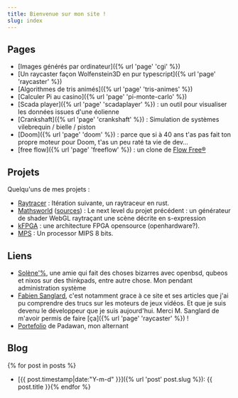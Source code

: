 ```yaml
---
title: Bienvenue sur mon site !
slug: index
---
```


## Pages

- [Images générés par ordinateur]({% url 'page' 'cgi' %})
- [Un raycaster façon Wolfenstein3D en pur typescript]({% url 'page' 'raycaster' %})
- [Algorithmes de tris animés]({% url 'page' 'tris-animes' %})
- [Calculer Pi au casino]({% url 'page' 'pi-monte-carlo' %})
- [Scada player]({% url 'page' 'scadaplayer' %}) : un outil pour visualiser les données issues d'une éolienne
- [Crankshaft]({% url 'page' 'crankshaft' %}) : Simulation de systèmes vilebrequin / bielle / piston
- [Doom]({% url 'page' 'doom' %}) : parce que si à 40 ans t'as pas fait ton propre moteur pour Doom, t'as un peu raté ta vie de dev…
- [free flow]({% url 'page' 'freeflow' %}) : un clone de [Flow Free®](https://www.bigduckgames.com/flowfree)

## Projets

Quelqu'uns de mes projets :

- [Raytracer](https://github.com/jtremesay/raytracer) : Itération suivante, un raytraceur en rust.
- [Mathsworld](https://mathsworld.jtremesay.org/) ([sources](https://github.com/jtremesay/mathsworld)) : Le next level du projet précédent : un générateur de shader WebGL raytraçant une scène décrite en s-expression
- [kFPGA](https://github.com/jtremesay/kfpga) : une architecture FPGA opensource (openhardware?).
- [MPS](https://github.com/jtremesay/mpssim) : Un processor MIPS 8 bits.

## Liens

- [Solène'%](https://dataswamp.org/~solene/), une amie qui fait des choses bizarres avec openbsd, qubeos et nixos sur des thinkpads, entre autre chose. Mon pendant administration système
- [Fabien Sanglard](https://fabiensanglard.net/), c'est notamment grace à ce site et ses articles que j'ai pu comprendre des trucs sur les moteurs de jeux vidéos. Et que je suis devenu le développeur que je suis aujourd'hui. Merci M. Sanglard de m'avoir permis de faire [ça]({% url 'page' 'raycaster' %}) !
- [Portefolio](https://s-keyp.github.io/new_portfolio/) de Padawan, mon alternant


## Blog

{% for post in posts %}
- [{{ post.timestamp|date:"Y-m-d" }}]({% url 'post' post.slug %}): {{ post.title }}{% endfor %}
